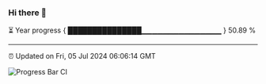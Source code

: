 ### Hi there 👋

⏳ Year progress { ███████████████▁▁▁▁▁▁▁▁▁▁▁▁▁▁▁ } 50.89 %

---

⏰ Updated on Fri, 05 Jul 2024 06:06:14 GMT

![Progress Bar CI](https://github.com/liununu/liununu/workflows/Progress%20Bar%20CI/badge.svg)
